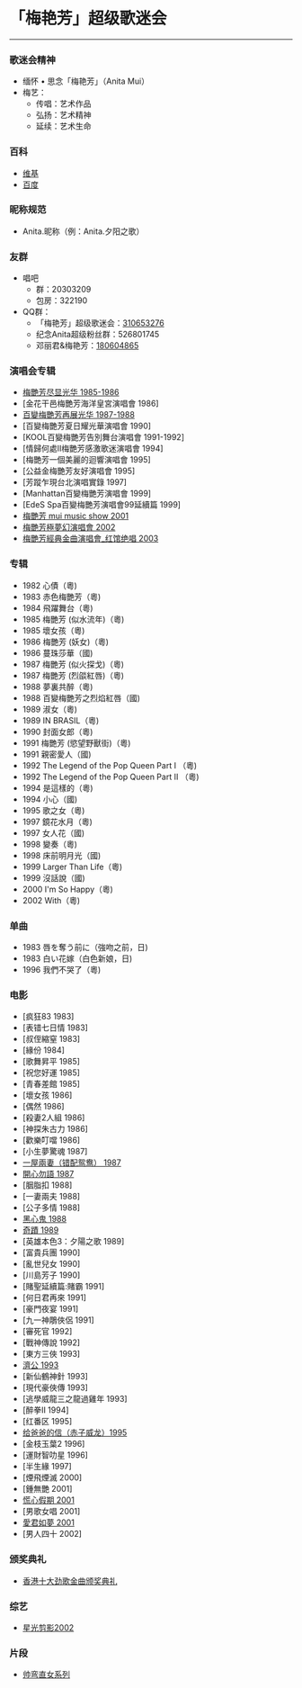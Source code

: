 # 「梅艳芳」超级歌迷会
---

### 歌迷会精神
- 缅怀 • 思念「梅艳芳」（Anita Mui）
- 梅艺：
	- 传唱：艺术作品
	- 弘扬：艺术精神
	- 延续：艺术生命

### 百科
- [维基](https://zh.wikipedia.org/zh-hk/梅艷芳)
- [百度](http://baike.baidu.com/view/8695.htm)

### 昵称规范
- Anita.昵称（例：Anita.夕阳之歌）

### 友群
- 唱吧
	- 群：20303209
	- 包房：322190
- QQ群：
	- 「梅艳芳」超级歌迷会：[310653276](http://shang.qq.com/wpa/qunwpa?idkey=0b2a268b1fcd68f2d4ba02da47f8993b318a4d481bd24d4d5e653520aff610db)
	- 纪念Anita超级粉丝群：526801745
	- 邓丽君&梅艳芳：[180604865](http://shang.qq.com/wpa/qunwpa?idkey=a81e302bc41da4721f84cce6f53fa1d12832246a21f0c2639ba14b1d1764ce14)

### 演唱会专辑
- [梅艷芳尽显光华 1985-1986](http://www.bilibili.com/video/av2419051/)
- [金花干邑梅艷芳海洋皇宮演唱會 1986]
- [百變梅艷芳再展光华 1987-1988](http://www.bilibili.com/video/av2734937/)
- [百變梅艷芳夏日耀光華演唱會 1990]
- [KOOL百變梅艷芳告別舞台演唱會 1991-1992]
- [情歸何處II梅艷芳感激歌迷演唱會 1994]
- [梅艷芳一個美麗的迴響演唱會 1995]
- [公益金梅艷芳友好演唱會 1995]
- [芳蹤乍現台北演唱實錄 1997]
- [Manhattan百變梅艷芳演唱會 1999]
- [EdeS Spa百變梅艷芳演唱會99延續篇 1999]
- [梅艷芳 mui music show 2001](http://www.bilibili.com/video/av2458275/)
- [梅艷芳極夢幻演唱會 2002](http://www.bilibili.com/video/av1738069/)
- [梅艷芳經典金曲演唱會_红馆绝唱 2003](http://www.bilibili.com/video/av3478260/)

### 专辑
- 1982	心債（粵)
- 1983	赤色梅艷芳（粵)
- 1984	飛躍舞台（粵)
- 1985	梅艷芳 (似水流年)（粵)
- 1985	壞女孩（粵)
- 1986	梅艷芳 (妖女)（粵)
- 1986	蔓珠莎華（國)
- 1987	梅艷芳 (似火探戈)（粵)
- 1987	梅艷芳 (烈燄紅唇)（粵)
- 1988	夢裏共醉（粵)
- 1988	百變梅艷芳之烈焰紅唇（國)
- 1989	淑女（粵)
- 1989	IN BRASIL（粵)
- 1990	封面女郎（粵)
- 1991	梅艷芳 (慾望野獸街)（粵)
- 1991	親密愛人（國)
- 1992	The Legend of the Pop Queen Part I （粵)
- 1992	The Legend of the Pop Queen Part II （粵)
- 1994	是這樣的（粵)
- 1994	小心（國)
- 1995	歌之女（粵)
- 1997	鏡花水月（粵)
- 1997	女人花（國)
- 1998	變奏（粵)
- 1998	床前明月光（國)
- 1999	Larger Than Life（粵)
- 1999	沒話說（國)
- 2000	I'm So Happy（粵)
- 2002	With（粵)

### 单曲
- 1983	唇を奪う前に（強吻之前，日)
- 1983	白い花嫁（白色新娘，日)
- 1996	我們不哭了（粵)

### 电影
- [疯狂83 1983]
- [表错七日情 1983]
- [叔侄縮窒 1983]
- [緣份 1984]
- [歌舞昇平 1985]
- [祝您好運 1985]
- [青春差館 1985]
- [壞女孩 1986]
- [偶然 1986]
- [殺妻2人組 1986]
- [神探朱古力 1986]
- [歡樂叮噹 1986]
- [小生夢驚魂 1987]
- [一屋兩妻（错配鸳鸯） 1987](http://www.bilibili.com/video/av2482256/)
- [開心勿語 1987](http://www.bilibili.com/video/av2212802/)
- [胭脂扣 1988]
- [一妻兩夫 1988]
- [公子多情 1988]
- [黑心鬼 1988](http://www.bilibili.com/video/av2211428/)
- [奇蹟 1989](http://www.bilibili.com/video/av2612625/)
- [英雄本色3：夕陽之歌 1989]
- [富貴兵團 1990]
- [亂世兒女 1990]
- [川島芳子 1990]
- [賭聖延續篇:賭霸 1991]
- [何日君再來 1991]
- [豪門夜宴 1991]
- [九一神鵰俠侶 1991]
- [審死官 1992]
- [戰神傳說 1992]
- [東方三俠 1993]
- [濟公 1993](http://www.bilibili.com/video/av3977498/)
- [新仙鶴神針 1993]
- [現代豪俠傳 1993]
- [逃學威龍三之龍過雞年 1993]
- [醉拳Ⅱ 1994]
- [红番区 1995]
- [给爸爸的信（赤子威龙）1995](http://www.bilibili.com/video/av2561319/)
- [金枝玉葉2 1996]
- [運財智叻星 1996]
- [半生緣 1997]
- [煙飛煙滅 2000]
- [鍾無艷 2001]
- [慌心假期 2001](http://www.bilibili.com/video/av2248741/)
- [男歌女唱 2001]
- [愛君如夢 2001](http://www.bilibili.com/video/av2393847/)
- [男人四十 2002]

### 颁奖典礼
- [香港十大劲歌金曲颁奖典礼](http://www.bilibili.com/video/av2466446/)

### 综艺
- [星光剪影2002](http://www.bilibili.com/video/av3038612/)

### 片段
- [帅弯直女系列](http://www.bilibili.com/video/av2576975/)